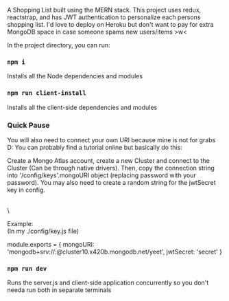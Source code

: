 A Shopping List built using the MERN stack. This project uses redux, reactstrap, and has JWT authentication to personalize each persons shopping list. I'd love to deploy on Heroku but don't want to pay for extra MongoDB space in case someone spams new users/items >w<

In the project directory, you can run:

### `npm i`

Installs all the Node dependencies and modules

### `npm run client-install`

Installs all the client-side dependencies and modules


### Quick Pause
You will also need to connect your own URI because mine is not for grabs D:
You can probably find a tutorial online but basically do this:

Create a Mongo Atlas account, create a new Cluster and connect to the Cluster (Can be through native drivers). Then, copy the connection string into '/config/keys'.mongoURI object (replacing password with your password). You may also need to create a random string for the jwtSecret key in config.

\
\

Example:
\
(In my ./config/key.js file)

module.exports = {
    mongoURI: 'mongodb+srv://<user>:<password>@cluster10.x420b.mongodb.net/yeet',
    jwtSecret: 'secret'
} 

### `npm run dev`

Runs the server.js and client-side application concurrently so you don't needa run both in separate terminals
